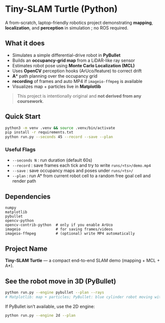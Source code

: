 # Tiny-SLAM Turtle (Python)

A from-scratch, laptop-friendly robotics project demonstrating **mapping**, **localization**, and **perception** in simulation ; no ROS required.

## What it does
- Simulates a simple differential-drive robot in **PyBullet**
- Builds an **occupancy-grid map** from a LiDAR-like ray sensor
- Estimates robot pose using **Monte Carlo Localization (MCL)**
- Uses **OpenCV** perception hooks (ArUco/feature) to correct drift
- **A*** path planning over the occupancy grid
- **recording** of frames and auto MP4 if `imageio-ffmpeg` is available
- Visualizes map + particles live in **Matplotlib**

> This project is intentionally original and **not derived from any coursework**.

## Quick Start
```bash
python3 -m venv .venv && source .venv/bin/activate
pip install -r requirements.txt
python run.py --seconds 45 --record --save --plan
```

### Useful Flags
- `--seconds N` : run duration (default 60s)
- `--record`    : save frames each tick and try to write `runs/<ts>/demo.mp4`
- `--save`      : save occupancy maps and poses under `runs/<ts>/`
- `--plan`      : run A* from current robot cell to a random free goal cell and render path

## Dependencies
```
numpy
matplotlib
pybullet
opencv-python
opencv-contrib-python  # only if you enable ArUco
imageio                # for saving frames/videos
imageio-ffmpeg         # (optional) write MP4 automatically
```


## Project Name
**Tiny‑SLAM Turtle** — a compact end-to-end SLAM demo (mapping + MCL + A*).

## See the robot move in 3D (PyBullet)
```bash
python run.py --engine pybullet --plan --rays
# Matplotlib: map + particles; PyBullet: blue cylinder robot moving with optional LiDAR rays
```
If PyBullet isn’t available, use the 2D engine:
```bash
python run.py --engine 2d --plan
```
